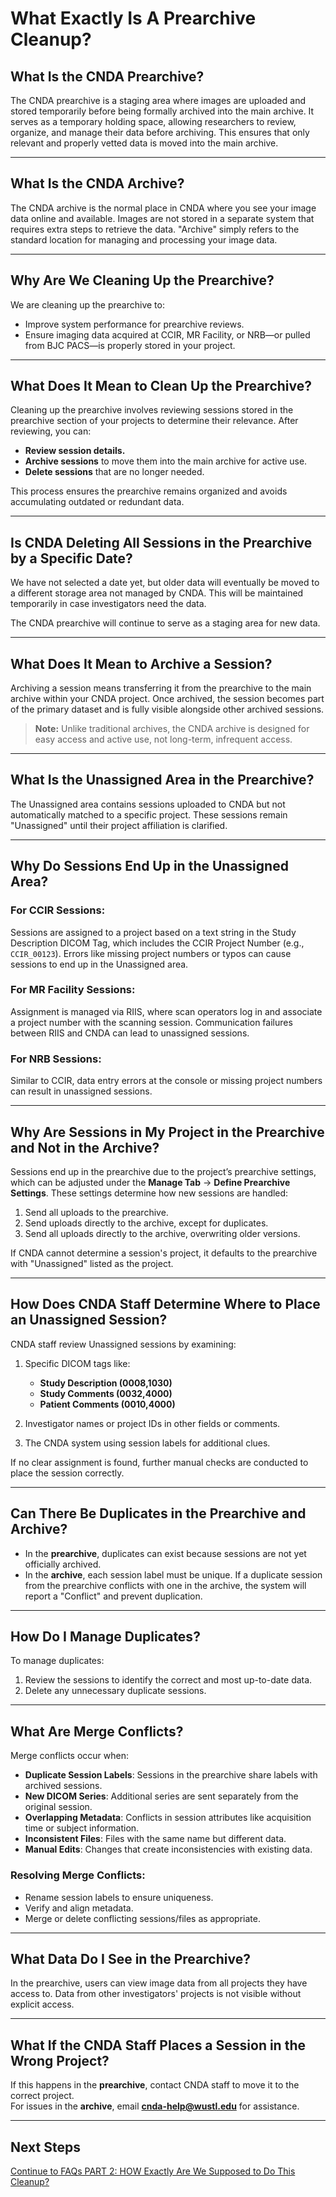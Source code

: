 # What Exactly Is A Prearchive Cleanup?

## What Is the CNDA Prearchive?

The CNDA prearchive is a staging area where images are uploaded and stored temporarily before being formally archived into the main archive. It serves as a temporary holding space, allowing researchers to review, organize, and manage their data before archiving. This ensures that only relevant and properly vetted data is moved into the main archive.

---

## What Is the CNDA Archive?

The CNDA archive is the normal place in CNDA where you see your image data online and available. Images are not stored in a separate system that requires extra steps to retrieve the data. "Archive" simply refers to the standard location for managing and processing your image data.

---

## Why Are We Cleaning Up the Prearchive?

We are cleaning up the prearchive to:

- Improve system performance for prearchive reviews.
- Ensure imaging data acquired at CCIR, MR Facility, or NRB—or pulled from BJC PACS—is properly stored in your project.

---

## What Does It Mean to Clean Up the Prearchive?

Cleaning up the prearchive involves reviewing sessions stored in the prearchive section of your projects to determine their relevance. After reviewing, you can:

- **Review session details.**
- **Archive sessions** to move them into the main archive for active use.
- **Delete sessions** that are no longer needed.

This process ensures the prearchive remains organized and avoids accumulating outdated or redundant data.

---

## Is CNDA Deleting All Sessions in the Prearchive by a Specific Date?

We have not selected a date yet, but older data will eventually be moved to a different storage area not managed by CNDA. This will be maintained temporarily in case investigators need the data.

The CNDA prearchive will continue to serve as a staging area for new data.

---

## What Does It Mean to Archive a Session?

Archiving a session means transferring it from the prearchive to the main archive within your CNDA project. Once archived, the session becomes part of the primary dataset and is fully visible alongside other archived sessions. 

> **Note:** Unlike traditional archives, the CNDA archive is designed for easy access and active use, not long-term, infrequent access.

---

## What Is the Unassigned Area in the Prearchive?

The Unassigned area contains sessions uploaded to CNDA but not automatically matched to a specific project. These sessions remain "Unassigned" until their project affiliation is clarified.

---

## Why Do Sessions End Up in the Unassigned Area?

### **For CCIR Sessions:**
Sessions are assigned to a project based on a text string in the Study Description DICOM Tag, which includes the CCIR Project Number (e.g., `CCIR_00123`). Errors like missing project numbers or typos can cause sessions to end up in the Unassigned area.

### **For MR Facility Sessions:**
Assignment is managed via RIIS, where scan operators log in and associate a project number with the scanning session. Communication failures between RIIS and CNDA can lead to unassigned sessions.

### **For NRB Sessions:**
Similar to CCIR, data entry errors at the console or missing project numbers can result in unassigned sessions.

---

## Why Are Sessions in My Project in the Prearchive and Not in the Archive?

Sessions end up in the prearchive due to the project’s prearchive settings, which can be adjusted under the **Manage Tab** → **Define Prearchive Settings**. These settings determine how new sessions are handled:

1. Send all uploads to the prearchive.
2. Send uploads directly to the archive, except for duplicates.
3. Send all uploads directly to the archive, overwriting older versions.

If CNDA cannot determine a session's project, it defaults to the prearchive with "Unassigned" listed as the project.

---

## How Does CNDA Staff Determine Where to Place an Unassigned Session?

CNDA staff review Unassigned sessions by examining:

1. Specific DICOM tags like:
   - **Study Description (0008,1030)**
   - **Study Comments (0032,4000)**
   - **Patient Comments (0010,4000)**

2. Investigator names or project IDs in other fields or comments.

3. The CNDA system using session labels for additional clues.

If no clear assignment is found, further manual checks are conducted to place the session correctly.

---

## Can There Be Duplicates in the Prearchive and Archive?

- In the **prearchive**, duplicates can exist because sessions are not yet officially archived.
- In the **archive**, each session label must be unique. If a duplicate session from the prearchive conflicts with one in the archive, the system will report a "Conflict" and prevent duplication.

---

## How Do I Manage Duplicates?

To manage duplicates:

1. Review the sessions to identify the correct and most up-to-date data.
2. Delete any unnecessary duplicate sessions.

---

## What Are Merge Conflicts?

Merge conflicts occur when:

- **Duplicate Session Labels**: Sessions in the prearchive share labels with archived sessions.
- **New DICOM Series**: Additional series are sent separately from the original session.
- **Overlapping Metadata**: Conflicts in session attributes like acquisition time or subject information.
- **Inconsistent Files**: Files with the same name but different data.
- **Manual Edits**: Changes that create inconsistencies with existing data.

### Resolving Merge Conflicts:

- Rename session labels to ensure uniqueness.
- Verify and align metadata.
- Merge or delete conflicting sessions/files as appropriate.

---

## What Data Do I See in the Prearchive?

In the prearchive, users can view image data from all projects they have access to. Data from other investigators' projects is not visible without explicit access.

---

## What If the CNDA Staff Places a Session in the Wrong Project?

If this happens in the **prearchive**, contact CNDA staff to move it to the correct project.  
For issues in the **archive**, email **cnda-help@wustl.edu** for assistance.

---

## Next Steps

[Continue to FAQs PART 2: HOW Exactly Are We Supposed to Do This Cleanup?](Prearchive_Cleanup/prearchive_cleanup_instructions.md)

